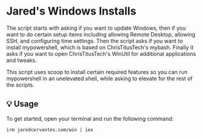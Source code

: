 # Jared's Windows Installs

The script starts with asking if you want to update Windows, then if you want to do certain setup items including allowing Remote Desktop, allowing SSH, and configuring time settings. Then the script asks if you want to install mypowershell, which is based on ChrisTitusTech's mybash. Finally it asks if you want to open ChrisTitusTech's WinUtil for additional applications and tweaks. 

This script uses scoop to install certain required features so you can run mypowershell in an unelevated shell, while asking to elevate for the rest of the scripts. 

## 💡 Usage

To get started, open your terminal and run the following command:
```bash
irm jaredcervantes.com/win | iex
```
